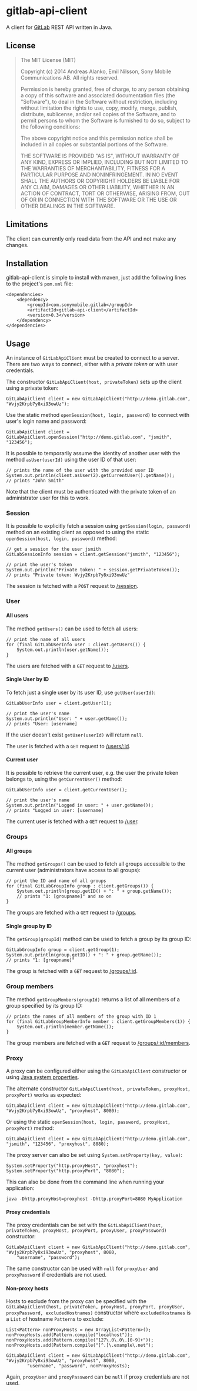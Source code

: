 # gitlab-api-client

A client for [GitLab][] REST API written in Java.

## License

> The MIT License (MIT)
>
> Copyright (c) 2014 Andreas Alanko, Emil Nilsson, Sony Mobile Communications AB.
> All rights reserved.
>
> Permission is hereby granted, free of charge, to any person obtaining a copy
> of this software and associated documentation files (the "Software"), to deal
> in the Software without restriction, including without limitation the rights
> to use, copy, modify, merge, publish, distribute, sublicense, and/or sell
> copies of the Software, and to permit persons to whom the Software is
> furnished to do so, subject to the following conditions:
>
> The above copyright notice and this permission notice shall be included in
> all copies or substantial portions of the Software.
>
> THE SOFTWARE IS PROVIDED "AS IS", WITHOUT WARRANTY OF ANY KIND, EXPRESS OR
> IMPLIED, INCLUDING BUT NOT LIMITED TO THE WARRANTIES OF MERCHANTABILITY,
> FITNESS FOR A PARTICULAR PURPOSE AND NONINFRINGEMENT. IN NO EVENT SHALL THE
> AUTHORS OR COPYRIGHT HOLDERS BE LIABLE FOR ANY CLAIM, DAMAGES OR OTHER
> LIABILITY, WHETHER IN AN ACTION OF CONTRACT, TORT OR OTHERWISE, ARISING FROM,
> OUT OF OR IN CONNECTION WITH THE SOFTWARE OR THE USE OR OTHER DEALINGS IN
> THE SOFTWARE.

## Limitations

The client can currently only read data from the API and not make any changes.

## Installation

gitlab-api-client is simple to install with maven, just add the following lines to the project's `pom.xml` file:

    <dependencies>
        <dependency>
            <groupId>com.sonymobile.gitlab</groupId>
            <artifactId>gitlab-api-client</artifactId>
            <version>0.3</version>
        </dependency>
    </dependencies>

## Usage

An instance of `GitLabApiClient` must be created to connect to a server.
There are two ways to connect, either with a *private token* or with user credentials.

The constructor `GitLabApiClient(host, privateToken)` sets up the client using a private token:

    GitLabApiClient client = new GitLabApiClient("http://demo.gitlab.com", "Wvjy2Krpb7y8xi93owUz");

Use the static method `openSession(host, login, password)` to connect with user's login name and password:

    GitLabApiClient client = GitLabApiClient.openSession("http://demo.gitlab.com", "jsmith", "123456");

It is possible to temporarily assume the identity of another user with the method `asUser(userId)` using the
user ID of that user:

    // prints the name of the user with the provided user ID
    System.out.println(client.asUser(2).getCurrentUser().getName());
    // prints "John Smith"

Note that the client must be authenticated with the private token of an administrator user for this to work.

### Session

It is possible to explicitly fetch a session using `getSession(login, password)` method on an existing client as opposed
 to using the static `openSession(host, login, password)` method:

    // get a session for the user jsmith
    GitLabSessionInfo session = client.getSession("jsmith", "123456");

    // print the user's token
    System.out.println("Private token: " + session.getPrivateToken());
    // prints "Private token: Wvjy2Krpb7y8xi93owUz"

The session is fetched with a `POST` request to [/session][session].

### User

#### All users

The method `getUsers()` can be used to fetch all users:

    // print the name of all users
    for (final GitLabUserInfo user : client.getUsers()) {
        System.out.println(user.getName());
    }

The users are fetched with a `GET` request to [/users][listusers].

#### Single User by ID

To fetch just a single user by its user ID, use `getUser(userId)`:

    GitLabUserInfo user = client.getUser(1);

    // print the user's name
    System.out.println("User: " + user.getName());
    // prints "User: [username]

If the user doesn't exist `getUser(userId)` will return `null`.

The user is fetched with a `GET` request to [/users/:id][singleuser].

#### Current user

It is possible to retrieve the current user, e.g. the user the private token belongs to, using the `getCurrentUser()`
method:

    GitLabUserInfo user = client.getCurrentUser();

    // print the user's name
    System.out.println("Logged in user: " + user.getName());
    // prints "Logged in user: [username]

The current user is fetched with a `GET` request to [/user][currentuser].

### Groups

#### All groups

The method `getGroups()` can be used to fetch all groups accessible to the current user (administrators have access to
 all groups):

    // print the ID and name of all groups
    for (final GitLabGroupInfo group : client.getGroups()) {
        System.out.println(group.getID() + ": " + group.getName());
        // prints "1: [groupname]" and so on
    }

The groups are fetched with a `GET` request to [/groups][allgroups].

#### Single group by ID

The `getGroup(groupId)` method can be used to fetch a group by its group ID:

    GitLabGroupInfo group = client.getGroup(1);
    System.out.println(group.getID() + ": " + group.getName());
    // prints "1: [groupname]"

The group is fetched with a `GET` request to [/groups/:id][groupdetails].

### Group members

The method `getGroupMembers(groupId)` returns a list of all members of a group specified by its group ID:

    // prints the names of all members of the group with ID 1
    for (final GitLabGroupMemberInfo member : client.getGroupMembers(1)) {
        System.out.println(member.getName());
    }

The group members are fetched with a `GET` request to [/groups/:id/members][groupmembers].

### Proxy

A proxy can be configured either using the `GitLabApiClient` constructor or using [Java system properties][javaproxy].

The alternate constructor `GitLabApiClient(host, privateToken, proxyHost, proxyPort)` works as expected:

    GitLabApiClient client = new GitLabApiClient("http://demo.gitlab.com", "Wvjy2Krpb7y8xi93owUz", "proxyhost", 8080);

Or using the static `openSession(host, login, password, proxyHost, proxyPort)` method:

    GitLabApiClient client = new GitLabApiClient("http://demo.gitlab.com", "jsmith", "123456", "proxyhost", 8080);

The proxy server can also be set using `System.setProperty(key, value)`:

    System.setProperty("http.proxyHost", "proxyhost");
    System.setProperty("http.proxyPort", "8080");

This can also be done from the command line when running your application:

    java -Dhttp.proxyHost=proxyhost -Dhttp.proxyPort=8080 MyApplication

#### Proxy credentials

The proxy credentials can be set with the
`GitLabApiClient(host, privateToken, proxyHost, proxyPort, proxyUser, proxyPassword)` constructor:

    GitLabApiClient client = new GitLabApiClient("http://demo.gitlab.com", "Wvjy2Krpb7y8xi93owUz", "proxyhost", 8080,
        "username", "password");

The same constructor can be used with `null` for `proxyUser` and `proxyPassword` if credentials are not used.

#### Non-proxy hosts

Hosts to exclude from the proxy can be specified with the `GitLabApiClient(host, privateToken, proxyHost, proxyPort,
proxyUser, proxyPassword, excludedHostnames)` constructor where `excludedHostnames` is a `List` of hostname `Pattern`s
 to exclude:

    List<Pattern> nonProxyHosts = new ArrayList<Pattern>();
    nonProxyHosts.add(Pattern.compile("localhost"));
    nonProxyHosts.add(Pattern.compile("127\.0\.0\.[0-9]+"));
    nonProxyHosts.add(Pattern.compile("[^.]\.example\.net");

    GitLabApiClient client = new GitLabApiClient("http://demo.gitlab.com", "Wvjy2Krpb7y8xi93owUz", "proxyhost", 8080,
            "username", "password", nonProxyHosts);

Again, `proxyUser` and `proxyPassword` can be `null` if proxy credentials are not used.

[GitLab]:       https://www.gitlab.com/
[session]:      http://api.gitlab.org/session.html
[listusers]:    http://doc.gitlab.com/ce/api/users.html#list-users
[singleuser]:   http://doc.gitlab.com/ce/api/users.html#single-user
[currentuser]:  http://doc.gitlab.com/ce/api/users.html#current-user
[allgroups]:    http://doc.gitlab.com/ce/api/groups.html#list-project-groups
[groupdetails]: http://doc.gitlab.com/ce/api/groups.html#details-of-a-group
[groupmembers]: http://doc.gitlab.com/ce/api/groups.html#list-group-members
[javaproxy]:    http://docs.oracle.com/javase/6/docs/technotes/guides/net/proxies.html
